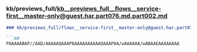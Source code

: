### kb/previews_full/kb__previews_full__flows__service-first__master-only@guest.har.part076.md.part002.md

```md
### kb/previews_full/flows__service-first__master-only@guest.har.part076.md (part 002)

```md
P8AAAABAP//AAD/AAAAAQAAAP8AAAAAAAAAAQAAAP8A/wAAAAAA/wABAAEAAAAAAAA
```

```

```
